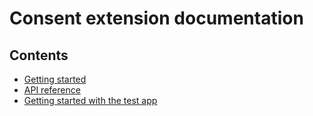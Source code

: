 # Consent extension documentation

## Contents
- [Getting started](getting-started.md)
- [API reference](api-reference.md)
- [Getting started with the test app](getting-started-test-app.md)
